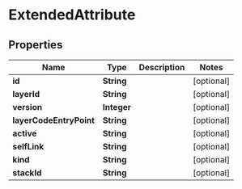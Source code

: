
# ExtendedAttribute

## Properties
Name | Type | Description | Notes
------------ | ------------- | ------------- | -------------
**id** | **String** |  |  [optional]
**layerId** | **String** |  |  [optional]
**version** | **Integer** |  |  [optional]
**layerCodeEntryPoint** | **String** |  |  [optional]
**active** | **String** |  |  [optional]
**selfLink** | **String** |  |  [optional]
**kind** | **String** |  |  [optional]
**stackId** | **String** |  |  [optional]



